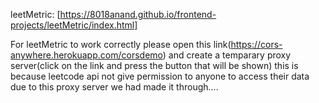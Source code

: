 leetMetric: [https://8018anand.github.io/frontend-projects/leetMetric/index.html]

For leetMetric to work correctly please open this link(https://cors-anywhere.herokuapp.com/corsdemo) and create a temparary proxy server(click on the link and press the button that will be shown) this is because leetcode api not give permission to anyone to access their data due to this proxy server we had made it through....
